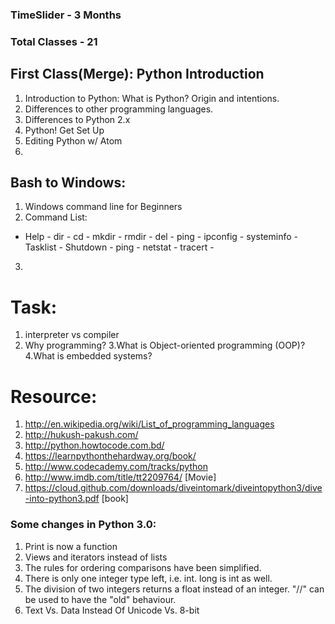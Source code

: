 ### TimeSlider - 3 Months
### Total Classes - 21

## First Class(Merge): Python Introduction

1. Introduction to Python: What is Python? Origin and intentions. 
2. Differences to other programming languages.
3. Differences to Python 2.x
4. Python! Get Set Up
5. Editing Python w/ Atom
6. 

## Bash to Windows:

1. Windows command line for Beginners
2. Command List:
- Help - dir - cd - mkdir - rmdir - del - ping - ipconfig - systeminfo - Tasklist - Shutdown - ping - netstat - tracert - 

3. 

# Task:
1. interpreter vs compiler
2. Why programming?
3.What is Object-oriented programming (OOP)?
4.What is embedded systems?


# Resource:
1. http://en.wikipedia.org/wiki/List_of_programming_languages
2. http://hukush-pakush.com/
3. http://python.howtocode.com.bd/
4. https://learnpythonthehardway.org/book/
5. http://www.codecademy.com/tracks/python
6. http://www.imdb.com/title/tt2209764/ [Movie]
7. https://cloud.github.com/downloads/diveintomark/diveintopython3/dive-into-python3.pdf [book]

### Some changes in Python 3.0:

1. Print is now a function
2. Views and iterators instead of lists
3. The rules for ordering comparisons have been simplified.
4. There is only one integer type left, i.e. int. long is int as well.
5. The division of two integers returns a float instead of an integer. "//" can be used to have the "old" behaviour.
6. Text Vs. Data Instead Of Unicode Vs. 8-bit
